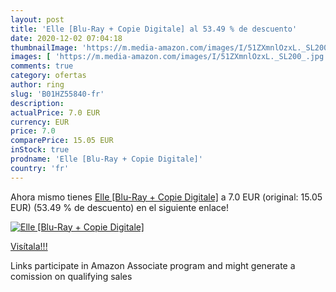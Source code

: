 ```yaml
---
layout: post
title: 'Elle [Blu-Ray + Copie Digitale] al 53.49 % de descuento'
date: 2020-12-02 07:04:18
thumbnailImage: 'https://m.media-amazon.com/images/I/51ZXmnlOzxL._SL200_.jpg'
images: [ 'https://m.media-amazon.com/images/I/51ZXmnlOzxL._SL200_.jpg' ]
comments: true
category: ofertas
author: ring
slug: 'B01HZ55840-fr'
description:
actualPrice: 7.0 EUR
currency: EUR
price: 7.0
comparePrice: 15.05 EUR
inStock: true
prodname: 'Elle [Blu-Ray + Copie Digitale]'
country: 'fr'
---
```


Ahora mismo tienes [Elle [Blu-Ray + Copie Digitale]](https://www.amazon.fr/dp/B01HZ55840/?tag=tolees0d-21) a 7.0 EUR (original: 15.05 EUR) (53.49 %  de descuento) en el siguiente enlace!

[![Elle [Blu-Ray + Copie Digitale]](https://m.media-amazon.com/images/I/51ZXmnlOzxL._SL200_.jpg)](https://www.amazon.fr/dp/B01HZ55840/?tag=tolees0d-21)

[Visítala!!!](https://www.amazon.fr/dp/B01HZ55840/?tag=tolees0d-21)

Links participate in Amazon Associate program and might generate a comission on qualifying sales
